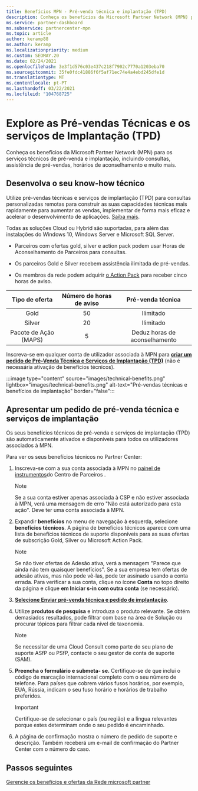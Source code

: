 ```yaml
---
title: Benefícios MPN - Pré-venda técnica e implantação (TPD)
description: Conheça os benefícios da Microsoft Partner Network (MPN) para serviços técnicos de pré-venda e implantação (TPD)
ms.service: partner-dashboard
ms.subservice: partnercenter-mpn
ms.topic: article
author: keramp88
ms.author: keramp
ms.localizationpriority: medium
ms.custom: SEOMAY.20
ms.date: 02/24/2021
ms.openlocfilehash: 3e3f1d576c03e437c218f7902c7770a1203eba70
ms.sourcegitcommit: 35fe0fdc41886f6f5af71ec74e4a4ebd245dfe1d
ms.translationtype: MT
ms.contentlocale: pt-PT
ms.lasthandoff: 03/22/2021
ms.locfileid: "104768725"
---
```

# <a name="explore-technical-presales-and-deployment-services-tpd"></a>Explore as Pré-vendas Técnicas e os serviços de Implantação (TPD) 

Conheça os benefícios da Microsoft Partner Network (MPN) para os serviços técnicos de pré-venda e implantação, incluindo consultas, assistência de pré-vendas, horários de aconselhamento e muito mais.

## <a name="develop-your-technical-know-how"></a>Desenvolva o seu know-how técnico

Utilize pré-vendas técnicas e serviços de implantação (TPD) para consultas personalizadas remotas para construir as suas capacidades técnicas mais rapidamente para aumentar as vendas, implementar de forma mais eficaz e acelerar o desenvolvimento de aplicações. [Saiba mais](https://aka.ms/TPD).

Todas as soluções Cloud ou Hybrid são suportadas, para além das instalações do Windows 10, Windows Server e Microsoft SQL Server. 

- Parceiros com ofertas gold, silver e action pack podem usar Horas de Aconselhamento de Parceiros para consultas. 

- Os parceiros Gold e Silver recebem assistência ilimitada de pré-vendas. 

- Os membros da rede podem adquirir [o Action Pack](https://partner.microsoft.com/membership/action-pack) para receber cinco horas de aviso.  

|     Tipo de oferta    | Número de horas de aviso |   Pré-venda técnica   |
|:-----------------:|:------------------------:|:----------------------:|
|        Gold       |            50            |        Ilimitado       |
|       Silver      |            20            |        Ilimitado       |
| Pacote de Ação (MAPS) |             5            | Deduz horas de aconselhamento |

Inscreva-se em qualquer conta de utilizador associada à MPN para **[criar um pedido de Pré-Venda Técnica e Serviços de Implantação (TPD)](https://partner.microsoft.com/dashboard/mpn/membership/benefits/technical/createadvisoryhours-servicerequest)** (não é necessária ativação de benefícios técnicos).

:::image type="content" source="images/technical-benefits.png" lightbox="images/technical-benefits.png" alt-text="Pré-vendas técnicas e benefícios de implantação" border="false":::

## <a name="submit-a-technical-presales-and-deployment-services-request"></a>Apresentar um pedido de pré-venda técnica e serviços de implantação 

Os seus benefícios técnicos de pré-venda e serviços de implantação (TPD) são automaticamente ativados e disponíveis para todos os utilizadores associados à MPN. 

Para ver os seus benefícios técnicos no Partner Center:

1. Inscreva-se com a sua conta associada à MPN no [painel de instrumentos](https://partner.microsoft.com/dashboard)do Centro de Parceiros . 

   > [!NOTE]
   > Se a sua conta estiver apenas associada à CSP e não estiver associada à MPN, verá uma mensagem de erro "Não está autorizado para esta ação". Deve ter uma conta associada à MPN.

2. Expandir **benefícios** no menu de navegação à esquerda, selecione **benefícios técnicos**. A página de benefícios técnicos aparece com uma lista de benefícios técnicos de suporte disponíveis para as suas ofertas de subscrição Gold, Silver ou Microsoft Action Pack. 

   > [!NOTE]
   > Se não tiver ofertas de Adesão ativa, verá a mensagem "Parece que ainda não tem quaisquer benefícios". Se a sua empresa tem ofertas de adesão ativas, mas não pode vê-las, pode ter assinado usando a conta errada. Para verificar a sua conta, clique no ícone **Conta** no topo direito da página e clique **em Iniciar s-in com outra conta** (se necessário).

3. **[Selecione Enviar pré-venda técnica e pedido de implantação](https://partner.microsoft.com/dashboard/mpn/membership/benefits/technical/createadvisoryhours-servicerequest)**.

4. Utilize **produtos de pesquisa** e introduza o produto relevante. Se obtém demasiados resultados, pode filtrar com base na área de Solução ou procurar tópicos para filtrar cada nível de taxonomia.

   > [!NOTE]
   > Se necessitar de uma Cloud Consult como parte do seu plano de suporte ASfP ou PSfP, contacte o seu gestor de conta de suporte (SAM).

5. **Preencha o formulário e submeta- se.** Certifique-se de que inclui o código de marcação internacional completo com o seu número de telefone. Para países que cobrem vários fusos horários, por exemplo, EUA, Rússia, indicam o seu fuso horário e horários de trabalho preferidos.

   > [!IMPORTANT]
   > Certifique-se de selecionar o país (ou região) e a língua relevantes porque estes determinam onde o seu pedido é encaminhado.

6. A página de confirmação mostra o número de pedido de suporte e descrição. Também receberá um e-mail de confirmação do Partner Center com o número do caso.

## <a name="next-steps"></a>Passos seguintes

[Gerencie os benefícios e ofertas da Rede microsoft partner](manage-your-partner-network-benefits.md)
